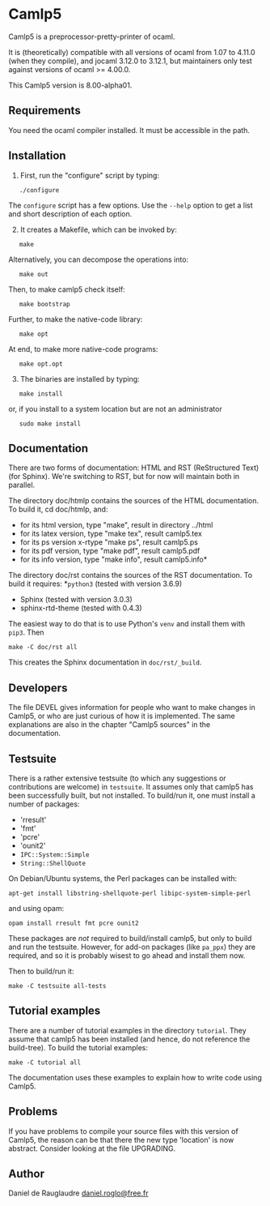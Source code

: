 # Camlp5

Camlp5 is a preprocessor-pretty-printer of ocaml.

It is (theoretically) compatible with all versions of ocaml from 1.07
to 4.11.0 (when they compile), and jocaml 3.12.0 to 3.12.1, but
maintainers only test against versions of ocaml >= 4.00.0.

This Camlp5 version is 8.00-alpha01.

## Requirements

You need the ocaml compiler installed. It must be accessible in the path.

## Installation

1. First, run the "configure" script by typing:
```shell
   ./configure
```
The `configure` script has a few options. Use the `--help` option to get a
list and short description of each option.

2. It creates a Makefile, which can be invoked by:
```shell
   make
```

Alternatively, you can decompose the operations into:
```shell
   make out
```
Then, to make camlp5 check itself:
```shell
   make bootstrap
```
Further, to make the native-code library:
```shell
   make opt
```
At end, to make more native-code programs:
```shell
   make opt.opt
```

3) The binaries are installed by typing:
```shell
   make install
```
or, if you install to a system location but are not an administrator
```
   sudo make install
```

## Documentation

There are two forms of documentation: HTML and RST (ReStructured Text)
(for Sphinx).  We're switching to RST, but for now will maintain both
in parallel.

The directory doc/htmlp contains the sources of the HTML documentation.
To build it, cd doc/htmlp, and:
* for its html version, type "make", result in directory ../html
* for its latex version, type "make tex", result camlp5.tex
* for its ps version x-rtype "make ps", result camlp5.ps
* for its pdf version, type "make pdf", result camlp5.pdf
* for its info version, type "make info", result camlp5.info*

The directory doc/rst contains the sources of the RST documentation.  To build it requires:
*`python3` (tested with version 3.6.9)
* Sphinx (tested with version 3.0.3)
* sphinx-rtd-theme (tested with 0.4.3)

The easiest way to do that is to use Python's `venv` and install them with `pip3`.  Then
```
make -C doc/rst all
```

This creates the Sphinx documentation in `doc/rst/_build`.

## Developers

The file DEVEL gives information for people who want to make changes
in Camlp5, or who are just curious of how it is implemented. The same
explanations are also in the chapter "Camlp5 sources" in the documentation.

## Testsuite

There is a rather extensive testsuite (to which any suggestions or
contributions are welcome) in `testsuite`.  It assumes only that
camlp5 has been successfully built, but not installed.  To build/run
it, one must install a number of packages:

  - 'rresult'
  - 'fmt'
  - 'pcre'
  - 'ounit2'
  - `IPC::System::Simple`
  - `String::ShellQuote`

  On Debian/Ubuntu systems, the Perl packages can be installed with:

  ```apt-get install libstring-shellquote-perl libipc-system-simple-perl```

  and using opam:

  ```opam install rresult fmt pcre ounit2```

  These packages are *not* required to build/install camlp5, but
  only to build and run the testsuite.  However, for add-on packages
  (like `pa_ppx`) they are required, and so it is probably wisest to
  go ahead and install them now.

Then to build/run it:

  ```make -C testsuite all-tests```

## Tutorial examples

There are a number of tutorial examples in the directory `tutorial`.
They assume that camlp5 has been installed (and hence, do not
reference the build-tree).  To build the tutorial examples:

  ```make -C tutorial all```

The documentation uses these examples to explain how to write code
using Camlp5.

## Problems

If you have problems to compile your source files with this version of
Camlp5, the reason can be that there the new type 'location' is now
abstract. Consider looking at the file UPGRADING.

## Author

Daniel de Rauglaudre <daniel.roglo@free.fr>
